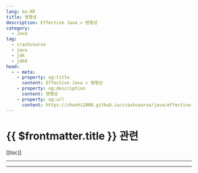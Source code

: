 ```yaml
---
lang: ko-KR
title: 병행성
description: Effective Java > 병행성
category: 
  - Java
tag: 
  - crashcourse
  - java
  - jdk
  - jdk8
head:
  - - meta:
    - property: og:title
      content: Effective Java > 병행성
    - property: og:description
      content: 병행성
    - property: og:url
      content: https://chanhi2000.github.io/crashcourse/java/effective-java/10-concurrency.html
---
```


# {{ $frontmatter.title }} 관련

[[toc]]

---

<!-- https://yangbongsoo.gitbook.io/study/effective-java/concurrency -->

<!-- 

규칙78 : 변경 가능 공유 데이터에 대한 접근은 동기화하라
많은 프로그래머는 동기화(synchronization)를 상호 배제적인 관점, 그러니까 다른 스레드가 변경 중인 객체의 상태를 관측할 수 없어야 한다는 관점으로만 바라본다.
이 관점에 따르면 객체는 일관된 상태를 갖도록 생성되며, 해당 객체를 접근하는 메서드는 그 객체에 락을 건다. 락을 건 메서드는 객체의 상태를 관측할 수 있으며, 선택적으로 객체 상태를 변경할 수도 있다. 하나의 일관된 상태에서 다른 일관된 상태로 전이시킬 수 있다는 것이다. 동기화 메커니즘을 적절히 사용하기만 하면, 모든 메서드가 항상 객체의 일관된 상태만 보도록 만들 수 있다.
맞는 말이나 딱 절반만 이야기 했을 뿐이다. 동기화 없이는 한 스레드가 만든 변화를 다른 스레드가 확인할 수 없다. 동기화는 스레드가 일관성이 깨진 객체를 관측할 수 없도록 할 뿐 아니라, 동기화 메서드나 동기화 블록에 진입한 스레드가 동일한 락의 보호 아래 이루어진 모든 변경의 영향을 관측할 수 있도록 보장한다.
자바 언어 명세에는 long이나 double이 아닌 모든 변수는 원자적으로 읽고 쓸 수 있다고 되어 있다. 다시 말해, long이나 double이 아닌 변수를 읽으면 나오는 값은 항상 어떤 스레드가 저장한 값이라는 것이다. 설사 열러 스레드가 그 변수를 동기화 없이 변경했다고 해도 말이다.
"성능을 높이기 위해 원자적 데이터를 읽거나 쓸 때 동기화를 피해야 한다"는 아주 위험한 이야기다. 언어 명세상으로는 필드에서 읽어낸 값은 임의의 값이 될 수 없다고 되어 있으나, 그렇다고 어떤 스레드가 기록한 값을 반드시 다른 스레드가 보게 되리라는 보장은 없다. 상호 배제성뿐 아니라 스레드 간의 안정적 통신을 위해서도 동기화는 반드시 필요하다. 자바 언어 명세의 일부인 메모리 모델 때문이다. 메모리 모델은 한 스레드가 만든 변화를 다른 스레드가 볼 수 있게 되는 시점과, 그 절차를 규정한다.
//잘못된 코드 - 이 프로그램은 얼마나 오랫동안 실행될까?
public class StopThread {
  private static boolean stopRequested;

  public static void main(String[] args) throws InterruptedException {

    Thread backgroundThread = new Thread(new Runnable(){

        public void run(){
          int i = 0;
          while(!stopRequested)
            i++;
        }
    });
    backgroundThread.start();

    TimeUnit.SECONDS.sleep(1);
    stopRequested = true;
  }
}
실행한지 1초가 지나면 main 스레드가 stopRequested의 값을 true로 바꾸므로, background thread가 실행하는 순환문도 그때 중지될 것 같지만 이 프로그램은 절대로 멈추지 않는다. 문제는 동기화 메커니즘을 적용하지 않은 탓에 main 스레드가 변경한 stopRequest의 새로운 값을 background thread가 언제쯤 보게 될지 알 수가 없다는 것이다.
while(!stopRequested)
  i++;

// 동기화가 적용되지 않은 경우, 가상 머신은 위의 코드를 아래와 같이 바꿀 수 있다.
if(!stopRequested)
  while(true)
    i++;
이런 최적화를 끌어올리기(hoisting)라고 하는데, HotSpot 서버 VM이 하는 일이 바로 이런 것이다. 그 덕에 생기는 문제가 바로 생존 오류다. 살아 있기는 하나 더 진행하지는 못하는 프로그램이 되는 것이다. 이 문제를 수정하는 한 가지 방법은 stopRequested 필드를 동기화하는 것이다.
// 적절히 동기화한 스레드 종료 예제
public class StopThread {
  private static boolean stopRequested;

  private static synchronized void requestStop(){
    stopRequested = true;
  }

  private static synchronized boolean stopRequested(){
    return stopRequested;
  }

  public static void main(String[] args) throws InterruptedException { 
    Thread backgroundThread = new Thread(new Runnable(){
          public void run(){
            int i = 0;
            while(!stopRequested())
              i++
          }
      });
      backgroundThread.start();

      TimeUnit.SECONDS.sleep(1);
      requestStop();
  }
}
쓰기 메서드와 읽기 메서드에 동기화 메커니즘이 적용되었음을 유의하자. 읽기 연산과 쓰기 연산에 전부 동기화를 적용하지 않으면 동기화는 아무런 효과도 없다. 그런데 StopThread의 동기화 메서드가 하는 일은 동기화가 없이도 원자적이다. 다시 말해 이들 메서드에 동기화를 적용한 것은 상호 배제성을 달성하기 위해서가 아니라, 순전히 스레드 간 통신 문제를 해결하기 위해서였다는 것이다.
비록 순환문의 각 단계마다 동기화를 실행하는 비용이 크진 않지만, 그 비용을 줄여서 좋은 성능을 내면서도 간결하기까지 한 대안이 있다. 위 코드에 사용된 boolean 필드 stopRequested를 volatile로 선언하는 것이다. 그러면 락은 없어도 된다. 비록 volatile이 상호 배제성을 실현하진 않지만, 어떤 스레드건 가장 최근에 기록된 값을 읽도록 보장한다.
// volatile 필드를 사용해 스레드를 종료시키는 예제
public class StopThread {
    private static volatile boolean stopRequested;

    public static void main(String[] args) throws InterruptedException{
        Thread backgroundThread = new Thread(new Runnable(){

            public void run(){
                int i = 0;
                while(!stopRequested)
                    i++;
            }
        });
        backgroundThread.start();

        TimeUnit.SECONDS.sleep(1);
        stopRequested = true;

    }
}
volatile을 사용할 때는 주의해야 한다. 아래의 메서드를 보자. 일련번호를 만들어 내는 메서드다.
// 잘못된 예제 - 동기화가 필요하다!
private static volatile int nextSerialNumber = 0;

public static int generateSerialNumber(){
  return nextSerialNumber++;
}
이 메서드의 원래 의도는, 호출 될 때마다 다른 값을 반환하는 것이었다. 이 메서드의 상태를 구성하는 것은 원자적으로 접근 가능한 필드 nextSerialNumber이며 이 필드가 가질 수 있는 값은 전부 유효하다. 따라서 불변식을 보호하기 위해 동기화 메커니즘을 사용할 필요가 없다. 그런데도 동기화 없이는 제대로 동작하지 않는다.
문제는 증가 연산자 ++가 원자적이지 않다는 데 있다. 이 연산자는 nextSerialNumber 필드에 두 가지 연산을 순서대로 시행한다. 먼저 값을 읽고, 그 다음에 새로운 값, 즉 읽은 값 더하기 1을 필드에 쓴다. 첫 번째 스레드가 필드의 값을 읽은 후 새 값을 미처 기록하기 전에 두 번째 스레드가 필드에서 같은 값을 읽으면, 두 스레드는 같은 일련번호를 얻게 된다. 이것은 안전 오류다. 프로그램이 잘못된 결과를 계산하는 것이다.
이 문제를 해결하는 한 가지 방법은, 메서드를 synchronized로 선언하는 것이다. 그러면 여러 스레드가 동시에 호출하더라도 서로 겹쳐 실행되지 않는 메서드가 되고, 각각의 메서드 호출은 그전에 행해진 모든 호출의 영향을 관측할 수 있게 된다. synchronized 키워드를 붙였다면, volatile 키워드는 삭제해야 한다. 더 견고한 메서드로 만들려면 int 대신 long을 쓰거나, 아니면 nextSerialNumber가 반환할 값이 다시 0으로 돌아갈 때 예외가 뜨도록 만들라.
더 좋은 방법은 AtomicLong 클래스를 쓰는 것이다. 이 클래스는 java.util.concurrent.atomic의 일부다. 원하는 일은 해주면서도, synchronized 키워드를 사용한 해법보다 성능도 좋다.
private static final AtomicLong nextSerialNum = new AtomicLong();

public static long generateSerialNumber(){
  return nextSerialNum.getAndIncrement();
}
이번 절에서 설명한 문제를 피하는 가장 좋은 방법은 변경 가능 데이터를 공유하지 않는 것이다. 굳이 공유를 해야겠다면 변경 불가능 데이터를 공유하거나 그럴 필요가 없다면 아예 공유하지 마라. 다시 말해 변경 가능 데이터는 한 스레드만 이용하도록 하라는 것이다.
규칙79 : 과도한 동기화는 피하라
상황에 따라서는 동기화를 너무 과도하게 적용하면 성능 저하, 교착 상태(deadlock), 예측할 수 없는 동작 등의 문제가 생길 수 있다. liveness(생존 오류, 응답 불가)나 safety failures(안전 오류, 안전 실패)를 피하고 싶으면, 동기화 메서드나 블록 안에서 클라이언트에게 프로그램 제어 흐름을 넘기지 마라. 다시 말해 동기화가 적용된 영역 안에서는 재정의 가능 메서드나 클라이언트가 제공한 함수 객체 메서드를 호출하지 말라는 것이다.
public class ObservableSet<E> extends ForwardingSet<E> {
    public ObservableSet(Set<E> set) {
        super(set);
    }

    private final List<SetObserver<E>> observers = new ArrayList<>();

    public void addObserver(SetObserver<E> observer) {
        synchronized (observers) {
            observers.add(observer);
        }
    }

    public boolean removeObserver(SetObserver<E> observer) {
        synchronized (observers) {
            return observers.remove(observer);
        }
    }

    private void notifyElementAdded(E element) {
        synchronized (observers) {
            for (SetObserver<E> observer : observers)
                    observer.added(this,element);
        }
    }

    @Override
    public boolean add(E element) {
        boolean added = super.add(element);
        if (added)
            notifyElementAdded(element);
        return added;
    }

    @Override
    public boolean addAll(Collection<? extends E> c) {
        boolean result = false;
        for (E element : c)
            result |= add(element); // notifyElementAdded를 호출한다. 
        return result;
    }
}
관찰자들은 addObserver와 removeObserver 메서드를 호출해 구독을 신청하거나 해지한다. 두 경우 모두 다음 콜백 인터페이스의 인스턴스를 메서드에 건넨다.
@FunctionalInterface  public interface SetObserver<E> {
    //ObservableSet에 원소가 더해지면 호출된다.
    void added(ObservableSet<E> set, E element);
}
public class ObservableSetTest {
    public static void main(String[] args) {
        ObservableSet<Integer> set = new ObservableSet<>(new HashSet<>());
        set.addObserver((s,e)-> System.out.println(e));

        for (int i=0; i<100; i++) {
            set.add(i);
        }
    }
}
위 프로그램은 0부터 99까지를 정상적으로 출력한다.
이제 조금 흥미진진한 시도를 해보자. 평상시에는 앞서와 같이 집합에 추가된 정숫값을 출력하다가, 그 값이 23이면 자기 자신을 제거하는 관찰자를 추가해보자.
public class ObservableSetTest {
    public static void main(String[] args) {
        ObservableSet<Integer> set = new ObservableSet<>(new HashSet<>());
        set.addObserver(new SetObserver<Integer>() {
            @Override
            public void added(ObservableSet<Integer> s, Integer e) {
                System.out.println(e);
                if (e == 23) {
                    s.removeObserver(this);
                }
            }
        });

        for (int i=0; i<100; i++) {
            set.add(i);
        }
    }
}
람다를 사용한 이전 코드와 달리 익명 클래스를 사용했다. s.removeObserver 메서드에 함수 객체 자신을 넘겨야 하기 때문이다. 람다는 자신을 참조할 수단이 없다.
이 프로그램은 0부터 23까지 출력한 후 관찰자 자신을 구독해지한 다음 조용히 종료할 거 같지만 실제로 실행시켜 보면 23까지 출력한 다음 ConcurrentModificationException을 던진다. 관찰자의 add 메서드 호출이 일어난 시점이 notifyElementAdded가 관찰자들의 리스트를 순회하는 도중이기 때문이다.
즉 다시말하면 아래 코드처럼 notifyElementAdded 메서드에서 관찰자를 순회하는데, added 메서드에서 remove를 시켜버린다. 허용되지 않는 동작이다.
    private void notifyElementAdded(E element) {
        synchronized (observers) {
            for (SetObserver<E> observer : observers)
                    observer.added(this,element);
        }
    }

    set.addObserver(new SetObserver<Integer>() {
                @Override
                public void added(ObservableSet<Integer> s, Integer e) {
                    System.out.println(e);
                    if (e == 23) {
                        s.removeObserver(this);
                    }
                }
            });
notifyElementAdded 메서드에서 수행하는 순회는 동기화 블록 안에 있으므로 동시 수정이 일어나지 않도록 보장하지만, 정작 자신이 콜백을 거쳐 되돌아와 수정 하는 것까지 막지는 못한다.
이번에는 이상한 것을 시도 해보자. 구독해지를 하는 관찰자를 작성하는데, removeObserver를 직접 호출하지 않고 실행자 서비스(ExecutorService)를 사용해 다른 스레드한테 부탁할 것이다.
// 쓸데없이 백그라운드 스레드를 사용하는 관찰자
public class ObservableSetTest {
    public static void main(String[] args) {
        ObservableSet<Integer> set = new ObservableSet<>(new HashSet<>());
        set.addObserver(new SetObserver<Integer>() {
            @Override
            public void added(ObservableSet<Integer> s, Integer e) {
                System.out.println(e);
                if (e == 23) {
                    ExecutorService exec = Executors.newSingleThreadExecutor();
                    try {
                        exec.submit(() -> s.removeObserver(this)).get();
                    } catch (ExecutionException | InterruptedException ex) {
                        throw new AssertionError(ex);
                    } finally {
                        exec.shutdown();
                    }
                }
            }
        });

        for (int i=0; i<100; i++) {
            set.add(i);
        }
    }
}
이 프로그램은 예외가 발생하지 않지만 교착상태가 생긴다. 백그라운드 스레드는 s.removeObserver를 호출하는데, 이 메서드는 observers에게 락을 걸려한다. 하지만 락을 걸 수 없다. 왜냐하면 메인 스레드가 이미 락을 잡고 있기 때문이다. 메인 스레드는 백그라운드 스레드가 구독 해제를 끝내기를 기다리면서 락을 계속 들고 있다. 바로 교착상태다.
다행히도 이런 문제는 외계인 메서드(재정의 메서드나 클라이언트가 제공한 함수 객체 메서드)를 호출하는 부분을 동기화 영역 밖으로 옮기면 쉽게 해결할 수 있다. notifyElementAdded 메서드의 경우, observers리스트의 복사본을 만들어서 락 없이도 안전하게 리스트를 순회할 수 있도록 바꾸는 것이다. 이렇게 바꾸면 앞서 보았던 두 예제에서는 더 이상 예외나 교착상태가 일어나지 않는다.
//불가해 메서드를 호출하는 코드를 동기화 영역 밖으로 옮겼다
private void notifyElementAdded(E element) {
        List<SetObserver<E>> snapshot = null;
        synchronized (observers) {
            snapshot = new ArrayList<SetObserver<E>>(observers);
        }

        for (SetObserver<E> observer : snapshot) {
            observer.added(this, element);
        }
}
사실 외계인 메서드 호출 코드를 동기화 영역 밖으로 옮기는 문제라면 더 좋은 해결책이 있다. 릴리스 1.5부터 자바 라이브러리에는 CopyOnWriteArrayList라는 병행성 컬렉션이 추가되었다. 이 리스트는 ArrayList의 변종으로 내부 배열을 통째로 복사하는 방식으로 쓰기 연산을 지원한다. 내부 배열을 절대 수정하지 않으므로 순회 연산만큼은 락을 걸 필요가 없어져서 대단히 빠르다. 이 리스트의 성능은 대체로 끔찍한 수준이지만 관찰자(observer) 리스트에는 딱이다. 관찰자 리스트는 변경할 일이 거의 없는 데다 순회 연산이 압도적으로 많기 때문이다.
// 다중 스레드에 안전한 observer 집합
private final List<SetObserver<E>> observers = new CopyOnWriteArrayList<>();

    public void addObserver(SetObserver<E> observer) {
            observers.add(observer);
    }

    public boolean removeObserver(SetObserver<E> observer) {
            return observers.remove(observer);
    }

    private void notifyElementAdded(E element) {
            for (SetObserver<E> observer : observers)
                observer.added(this,element);
    }
명심해야 할 것은 동기화 영역 안에서 수행되는 작업의 양을 가능한 한 줄여야 한다는 것이다.
이제 성능에 관한 내용을 살펴보자. 변경 가능 클래스의 경우, 병렬적으로 이용될 클래스이거나, 내부적인 동기화를 통해 외부에서 전체 객체에 락을 걸 때보다 높은 병행성을 달성할 수 있을 때만 스레드 안전성을 갖도록 구현해야 한다. 그렇지 않다면 내부적인 동기화는 하지 마라. 예를 들어 StringBuffer 객체는 거의 항상 한 스레드만 이용하는 객체인데도 내부적으로 동기화를 하도록 구현되어 있다. 그래서 결국 StringBuilder로 대체된 것이다. 비슷한 이유로, 스레드 안전한 java.util.Random은 동기화하지 않는 버전인 java.util.concurrent.ThreadLocalRandom으로 대체되었다. 선택하기 어렵다면 동기화하지 말고, 대신 문서에 "스레드 안전하지 않다"고 명기하자.
여러 스레드가 호출할 가능성이 있는 메서드가 정적 필드를 수정한다면 그 필드를 사용하기 전에 반드시 동기해야 한다(비결정적 행동도 용인하는 클래스라면 상관없다). 그런데 클라이언트가 여러 스레드로 복제돼 구동되는 상황이라면 다른 클라이언트에서 이 메서드를 호출하는 걸 막을 수 없으니 외부에서 동기화할 방법이 없다. 결과적으로, 이 정적 필드가 심지어 private라도 서로 관련 없는 스레드들이 동시에 읽고 수정할 수 있게 된다. 사실상 전역 변수와 같아진다는 뜻이다.
//잘못된 예제 - 동기화가 필요하다
private static volatile int nextSerialNumber = 0;
public static int generateSerialNumber() {
     return nextSerialNumber++;
}
규칙80 : 스레드보다는 실행자와 태스크, 스트림을 애용하라
릴리스 1.5부터 자바 플랫폼에는 java.util.concurrent가 추가되었다. 이 패키지에는 실행자 프레임워크(Executor Framework)라는 것이 들어 있는데, 유연성이 높은 인터페이스 기반 태스크 실행 프레임워크다.
ExecutorService executor = Executors.newSingleThreadExecutor();
위의 한줄로 작업 큐를 생성할 수 있게 됐다.
executor.execute(runnable);
다음은 이 실행자에 실행할 태스크(작업)을 넘기는 방법이다.
executor.shutdown();
그리고 다음은 실행자를 우아하게 종료시키는 방법이다(이 작업이 실패하면 VM 자체가 종료되지 않을 것이다).
실행자 서비스의 기능은 이 외에도 많다.
특정 태스크가 완료되기를 기다린다(규칙 79에서 본 get 메서드).
태스크 모음 중 아무것 하나(invokeAny 메서드) 혹은 모든 태스크(invokeAll 메서드)가 완료되기를 기다린다.
실행자 서비스가 종료하기를 기다린다(awaitTermination 메서드).
완료된 태스크들의 결과를 차례로 받는다(ExecutorCompletionService 이용).
태스크를 특정 시간에 혹은 주기적으로 실행하게 한다(ScheduledThreadPoolExecutor 이용).
큐를 둘 이상의 스레드가 처리하게 하고 싶다면 간단히 다른 정적 팩토리를 이용하여 다른 종류의 실행자 서비스(스레드 풀)를 생성하면 된다. 스레드 풀에 담기는 스레드의 숫자는 고정시켜 놓을 수도 있고, 가변적으로 변하도록 설정할 수도 있다. java.util.concurrent.Executors 클래스에는 필요한 실행자 대부분을 생성할 수 있도록 하는 정적 팩터리 메서드들이 들어 있다. 하지만 일반적이지 않은 무언가가 필요할 때는 ThreadPoolExecutor 클래스를 직접 이용할 수도 있다. 이 클래스를 이용하면 스레드 풀의 동작을 거의 모든 측면에서 세밀하게 제어할 수 있다.
작은 프로그램이나 가벼운 서버라면 Executors.newCachedThreadPool이 일반적으로 좋은 선택이다. 특별히 설정할 게 없고 일반적인 용도에 적합하게 동작한다. 하지만 CachedThreadPool은 무거운 프로덕션 서버에는 좋지 못하다. CachedThreadPool에서는 요청받은 태스크들이 큐에 쌓이지 않고 즉시 스레드에 위임돼 실행된다. 가용한 스레드가 없다면 새로 하나를 생성한다. 서버가 아주 무겁다면 CPU 이용률이 100%로 치닫고, 새로운 태스크가 도착하는 족족 또 다른 스레드를 생성하며 상황을 더욱 악화시킨다. 따라서 부하가 심한 환경에 들어갈 서버를 만들 때는 스레드 개수를 고정한 Executors.newFixedThreadPool을 선택하거나 완전히 통제할 수 있는 ThreadPoolExecutor를 직접 사용하는 편이 훨씬 낫다.
작업 큐를 손수 구현하는 것은 삼가야 할 뿐 아니라, 스레드를 직접 다루는 것도 일반적으로 삼가야 한다. 스레드를 직접 다루면 Thread가 작업 단위와 수행 메커니즘 역할을 모두 수행하게 된다. 반면 실행자 프레임워크에서는 작업 단위와 실행 메커니즘이 분리된다. 작업 단위를 나타내는 핵심 추상 개념이 태스크다. 태스크에는 두 가지가 있다. Runnable과, 그 가까운 사촌격인 Callable이다(Runnable과 비슷하지만 값을 반환하고 임의의 예외를 던질 수 있다는 차이가 있다). 그리고 태스크를 수행하는 일반적인 메커니즘이 바로 실행자 서비스(executor service)다. 태스크와 실행자 서비스를 분리해서 생각하게 되면 실행 정책을 더욱 유연하게 정할 수 있게 된다. 핵심은, 컬렉션 프레임워크가 데이터를 모으는 일을 처리하는 것과 마찬가지로, 실행자 프레임워크는 태스크를 실행하는 부분을 담당한다는 것이다.
자바 7이 되면서 실행자 프레임워크는 포크-조인(fork-join) 태스크를 지원하도록 확장되었다. 포크-조인 태스크는 포크-조인 풀이라는 특별한 실행자 서비스가 실행해준다. 포크-조인 태스크, 즉 ForkJoinTask의 인스턴스는 작은 하위 태스크로 나뉠 수 있고, ForkJoinPool을 구성하는 스레드들이 이 태스크들을 처리하며, 일을 먼저 끝낸 스레드는 다른 스레드의 남은 태스크를 가져와 대신 처리할 수도 있다. 이렇게 하여 모든 스레드가 바쁘게 움직여 CPU를 최대한 활용하면서 높은 처리량과 낮은 지연시간을 달성한다.
규칙81 : wait이나 notify 대신 병행성 유틸리티를 이용하라
릴리즈 1.5부터 자바 플랫폼에는 고수준 병행성 유틸리티들이 포함되어, 예전에는 wait과 notify를 사용해 구현해야만 했던 일들을 대신한다. wait과 notify를 정확하게 사용하는 것이 어렵기 때문에, 이 고수준 유틸리티들을 반드시 이용해야 한다. java.util.concurrent에 포함된 이 유틸리티들은 실행자 프레임워크, 병행 컬렉션(concurrent collection), 그리고 동기자(synchronizer)의 세 가지 범주로 나눌 수 있다. 이번 절에서는 병행 컬렉션과 동기자에 대해 간단히 살펴본다.
병행 컬렉션은 List, Queue, Map 등의 표준 컬렉션 인터페이스에 대한 고성능 병행 컬렉션 구현을 제공한다. 이 컬렉션들은 병행성을 높이기 위해 동기화를 내부적으로 처리한다. 따라서 컬렉션 외부에서 병행성을 처리하는 것은 불가능하다. 락을 걸어봐야 아무 효과가 없을 뿐 아니라 프로그램만 느려진다. 따라서 클라이언트는 병행 컬렉션에 대한 메서드 호출을 원자적으로 작성할 수 없다. 그래서 컬렉션 인터페이스 가운데 일부는 상태 종속 변경 연산으로 확장되었는데, 이는 몇 가지 기본 연산들을 하나의 원자적 연산으로 묶은 것이다. 예를 들어 ConcurrentMap은 Map을 확장해서 몇 가지 메서드를 추가했는데, 그 가운데 putIfAbsent(key,value)도 있다. 이 메서드는 키에 해당하는 값이 없을 때만 주어진 값을 넣고, 해당 키가 있는 경우에는 기존 값을 반환한다. 그리고 대응되는 값이 없었을 때는 null을 반환한다. 이 메서드 덕에 다중 스레드에 안전한 정규화 맵을 쉽게 구현할 수 있다.
// ConcurrentMap으로 구현한 병행 정규화 맵
public static String intern(String s){
    String result = map.get(s);
    if(result == null){
        result = map.putIfAbsent(s,s);
        if(result == null)
            result = s;
    }
    return result;
}
병행성이 높을 뿐 아니라, ConcurrentHashMap은 아주 빠르다. 그러니 확실한 이유가 없다면 Collections.synchronizedMap이나 Hashtable 대신 ConcurrentHashMap을 사용하도록 하자.
컬렉션 인터페이스 가운데 몇몇은 봉쇄 연산(blocking operation)이 가능하도록 확장되었다. 성공적으로 수행될 수 있을 때까지 대기(wait)할 수 있도록 확장되었다는 것이다. 예를 들어 BlockingQueue는 Queue를 확장해서 take 같은 연산을 추가하였다. take는 큐의 맨 앞(head) 원소를 제거한 다음 반환하는데, 큐가 비어 있는 경우에는 대기한다. ThreadPoolExecutor를 비롯한 대부분의 ExecutorService 구현은 BlockingQueue를 사용한다.
동기자(synchronizer)는 스레드들이 서로를 기다릴 수 있도록 하여, 상호 협력이 가능하게 한다. 가장 널리 쓰이는 동기자로는 CountDownLatch와 Semaphore가 있다. countdown latch는 일회성 barrier로서 하나 이상의 스레드가 작업을 마칠 때까지 다른 여러 스레드가 대기할 수 있도록 한다. CountDownLatch에 정의된 유일한 생성자는 래치의 countdown 메서드가 호출될 수 있는 횟수를 나타내는 int 값을 인자로 받는다. 대기 중인 스레드가 진행할 수 있으려면 그 횟수만큼 countdown 메서드가 호출되어야 한다.
예를 들어 어떤 작업을 병렬적으로 처리하는 데 드는 시간을 재는 간단한 프레임워크를 만드는 경우를 생각해 보자. 이 프레임워크는 작업을 실행할 실행자(executor)와 병행성 수준(concurrency level)을 나타내는 int 값, 그리고 수행할 작업을 나타내는 Runnable 객체를 인자로 받는 메서드다. 시간을 재는 타이머 스레드가 실행되기 전에 모든 작업 스레드는 작업 실행 준비를 마쳐야 한다. 그 상태에서 타이머 스레드가 “출발 신호를 울리면” 작업 스레드는 작업을 수행하기 시작한다. 마지막 작업 스레드가 일을 마치면 타이머 스레드는 시계를 멈추고 시간을 잰다.
public static long time(Executor executor, int concurrency, final Runnable action)
        throws InterruptedException{
    final CountDownLatch ready = new CountDownLatch(concurrency);
    final CountDownLatch start = new CountDownLatch(1);
    final CountDownLatch done = new CountDownLatch(concurrency);

    for(int i=0; i<concurrency; i++){
        executor.execute(new Runnable() {
            @Override
            public void run() {
                ready.countDown(); // 타이머에게 준비됨을 알림
                try {
                    start.await(); // 다른 작업 스레드가 준비될 때까지 대기
                    action.run();
                } catch (InterruptedException e) {
                    Thread.currentThread().interrupt();
                } finally {
                    done.countDown(); // 타이머에게 끝났음을 알림
                }
            }
        });
    }
    ready.await(); // 모든 작업 스레드가 준비될 때까지 대기
    long startNanos = System.nanoTime();
    start.countDown(); // 출발 !
    done.await(); // 모든 작업 스레드가 끝날 때까지 대기
    return System.nanoTime() - startNanos;
}
이 메서드가 세 개의 카운트다운 래치를 사용하고 있음에 유의하자. ready는 작업 스레드가 타이머 스레드에게 실행 준비가 끝났음을 알리려고 사용한다. 그런 다음 작업 스레드는 두 번째 래치 start에서 기다린다. 마지막 작업 스레드가 ready.countDown을 호출하면 타이머 스레드는 작업 시작 시간을 기록하고 start.countDown을 호출하여 모든 작업 스레드가 작업을 시작하도록 한다. 그런 다음 타이머 스레드는 세 번째 래치 done을 이용하여 마지막 작업 스레드가 일을 마친 다음에 done.countDown을 호출할 때까지 기다린다. 모든 작업 스레드가 실행을 마치면 타이머 스레드는 깨어나서 작업에 소요된 시간을 반환한다.
특정 구간의 실행시간을 잴 때는 System.currentTimeMillis 대신 System.nanoTime을 사용해야 한다. 그래야 더 정밀하게 잴 수 있을 뿐더러, 시스테의 실시간 클락(real-time clock) 변동에도 영향을 받지 않게 된다.
wait나 notify로 작성한 기존 코드도 유지할 필요가 있을 것이다. wait 메서드는 스레드로 하여금 어떤 조건이 만족되길 기다리도록 하고 싶을 때 사용한다. 동기화 영역 내에서 호출해야 하며, 호출 대상 객체에는 락이 걸린다. wait 메서드는 아래의 표준적 숙어대로 사용한다.
// wait 메서드를 사용하는 표준적 숙어 
synchronized(obj){
    while( 이 조건이 만족되지 않을 경우에 순환문 실행 )
        obj.wait(); // 락 해제. 깨어나면 다시 락 획득

    … // 조건이 만족되면 그에 맞는 작업 실행
}
wait 메서드를 호출할 때는 반드시 이 대기 순환문(wait loop) 숙어대로 하자. 순환문 밖에서 호출하면 안된다. 이 순환문은 wait 호출 전후로 조건이 만족되었는지 검사하는 역할을 한다.
notify를 쓸 것인가 notifyAll을 쓸 것인가에 대해서는 많은 사람들이 항상 notifyAll을 쓰라고 한다. 깨어날 필요가 있는 모든 스레드를 깨우므로, 항상 정확한 결과가 나올 것이다. 필요 없는 다른 스레드도 깨어날 것이지만 프로그램의 정확성에는 영향을 끼치지 않는다. 대기 조건이 false인 것을 확인하고 나면 다시 대시 상태로 돌아갈 것이기 때문이다.
규칙82 : 스레드 안전성에 대해 문서로 남겨라
클래스와 사용자 사이의 규약 가운데 중요한 것 하나는, 클래스의 객체나 정적 메서드가 병렬적으로 이용되었을 때 어떻게 동작하느냐 하는 것이다. 병렬적으로 사용해도 안전한 클래스가 되려면, 어떤 수준의 스레드 안전성을 제공하는 클래스인지 문서에 명확하게 남겨야 한다.
스레드 안전성을 수준별로 요약하였다.
변경 불가능(immutable) : 이 클래스로 만든 객체들은 상수다. 따라서 외부적인 동기화 메커니즘 없이도 병렬적 이용이 가능하다. String, Long, BigInteger 등이 그 예다.
무조건적 스레드 안전성 : 이 클래스의 객체들은 변경이 가능하지만 적절한 내부 동기화 메커니즘을 갖추고 있어서 외부적으로 동기화 메커니즘을 적용하지 않아도 병렬적으로 사용할 수 있다. Random, ConcurrentHashMap 같은 클래스가 그 예다.
조건부 스레드 안전성 : 무조건적 스레드 안전성과 거의 같은 수준이나 몇몇 스레드는 외부적 동기화가 없이는 병렬적으로 사용할 수 없다. Collections.synchronized 계열 메서드가 반환하는 포장 객체(wrapper)가 그 사례다. 이런 객체의 반복자(iterator)는 외부적 동기화 없이는 병렬적으로 이용할 수 없다.
스레드 안전성 없음 : 이 클래스의 객체들은 변경 가능하다. 해당 객체들을 병렬적으로 사용하려면 클라이언트는 메서드를 호출하는 부분을 클라이언트가 선택한 외부적 동기화 수단으로 감싸야 한다. ArrayList나 HashMap 같은 일반 용도의 컬렉션 구현체들이 그 예다.
다중 스레드에 적대적 : 이런 클래스의 객체는 설마 메서드를 호출하는 모든 부분을 외부적 동기화 수단으로 감싸더라도 안전하지 않다. 이런 클래스가 되는 것은 보통, 동기화 없이 정적 데이터를 변경하기 때문이다. 누구도 이런 클래스를 고의로 만들지는 않는다. 다행히 자바 라이브러리에는 이런 클래스가 별로 없다. System.runFinalizersOnExit 메서드는 스레드에 적대적인 대표적인 메서드로, 지금은 deprecated 되었다.
위에 언급한 범주 각각은 스레드 안전성 애노테이션 Immutable, ThreadSafe, NotThreadSafe 각각에 해당한다. 무조건적/조건적 스레드 안전성 범주는 전부 ThreadSafe 애노테이션에 해당한다.
조건부 스레드 안전성 클래스에 대한 문서를 만들 때는 신중해야 한다. 어떤 순서로 메서드를 호출할 때 외부 동기화 메커니즘을 동원해야 하는지, 그리고 그 순서로 메서드를 실행하려면 어떤 락을 사용해야 하는지 명시해야 한다. 보통은 객체 자체에 락을 걸면 되는데 예외도 있다. 다른 객체에 대한 뷰 역할을 하는 객체의 경우, 클라이언트는 원래 객체에 대해 동기화를 해야 한다. 동기화 없이 직접 변경하는 일을 막기 위해서다.
Map<K, V> m = Collections.synchronizedMap(new HashMap<K,V>();
…
Set<K> s = m.keySet(); // 동기화 블록 안에 있을 필요 없음
…
synchronized(m){ // s가 아니라 m에 대해 동기화 !
    for(K key : s)
        key.f();
}
enum 자료형의 경우, 변경 불가능성을 문서에 밝힐 필요는 없다. 반환값 자료형을 보고 명확하게 알 수 있는 경우를 빼고, 정적 팩토리 메서드는 자기가 반환하는 객체의 스레드 안전성을 문서에 남겨야 한다.
내부적인 동기화 private 락 객체 패턴 외부로 공개한 락을 통해 동기화하도록 하는 클래스의 경우, 클라이언트가 여러 메서드를 한 번에 원자적으로 호출 할 수 있다는 유연성이 있긴 하지만, 높아진 유연성만큼 대가도 따른다. ConcurrentHashMap이나 ConcurrentLinkedQueue 같은 병행 컬렉션에서 사용하는 내부적인 고속 병행성 제어 메커니즘과는 잘 어울리지 않는다. 게다가, 클라이언트가 해당 락을 오랫동안 들고 있으면 DoS 공격도 가능하다. 그런 공격을 막는 한 가지 방법은 동기화 메서드를 쓰는 대신(동기화 메서드는 클래스 외부로 공개된 락이나 다름없다) private 락 객체를 이용하는 것이다.
//DoS 공격을 피하기 위한 private 락 객체 숙어
private final Object lock = new Object();

public void foo(){
    synchronized(lock){
        ...
    }
}
이 private 락 객체는 클래스 바깥에서는 이용할 수 없으므로, 클라이언트는 객체의 동기화 메커니즘에 개입할 수 없다. lock 필드를 final로 선언한 것에 유의하자. 이렇게 하면 실수로 lock 필드의 내용을 변경하는 일을 막을 수 있다.
private 락 객체 패턴은 무조건적 스레드 안전성을 제공하는 클래스에만 적용할 수 있다. 조건부 스레드 안전성을 제공하는 클래스는 이 숙어를 이용할 수 없다. 특정 순서로 메서드들을 호출할 때 클라이언트가 어떤 락을 획득하게 되는지를 문서로 만들어 남겨야 하기 때문이다.
요약하자면, 모든 클래스는 자신의 스레드 안전성 수준을 문서로 분명히 밝혀야 한다. synchronized 키워드는 이런 문서에서는 아무런 역할도 하지 못한다. 무조건적 스레드 안전성을 제공하는 클래스를 구현하는 중이라면 메서드를 synchronized로 선언하는 대신 private락 객체를 이용하면 어떨지 따져보자. 이런 락 객체를 이용하면 클라이언트나 하위 클래스가 동기화에 개입하는 것을 막을 수 있고, 다음번 릴리스에는 좀 더 복잡한 병행성 제어 전략도 쉽게 채택할 수 있게 된다.
규칙83 : 초기화 지연은 신중하게 하라
초기화 지연은 필드 초기화를 그 값이 쓰일 때까지 미루는 것이다. 이 기법은 static 필드와 객체 필드 모두 적용 가능하다. 초기화 지연 기법은 기본적으로 최적화 기법이다. 대부분의 최적화가 다 그렇듯이, 초기화 지연을 적용할 때 따라야 할 최고의 지침은 “정말로 필요하지 않으면 하지 마라”는 것이다. 초기화 지연 기법은 클래스를 초기화하고 객체를 생성하는 비용은 줄이지만, 필드 사용 비용은 증가시킨다. 필드 사용 빈도가 낮고 초기화 비용이 높다면 쓸만할 것이다. 하지만 대부분의 경우 지연된 초기화를 하느니 일반 초기화를 하는 편이 낫다.
아래 코드는 통상적인 방법으로 초기화하는 전형적 필드 선언문이다. final로 선언하고 있음에 주의하자.
//객체 필드를 초기화하는 일반적인 방법
private final FieldType field = computerFieldValue();
초기화 순환성 문제를 해소하기 위해서 초기화를 지연시키는 경우에는 동기화된 접근자를 사용하라.
//동기화된 접근자를 사용한 객체 필드 초기화 지연 방법
private FieldType field;

synchronized FieldType getField(){
    if(field == null)
        field = computerFieldValue();
    return field;
}
성능 문제 때문에 정적 필드 초기화를 지연시키고 싶을 때는 초기화 지연 담당 클래스 숙어를 적용하라. 클래스는 실제로 사용되는 순간에 초기화된다는 점을 이용한 것이다.
//정적 필드에 대한 초기화 지연 담당 클래스 숙어
private static class FieldHolder{
    static final FieldType field = computerFieldValue();
}
static FieldType getField(){
    return FieldHolder.field;
}
FieldHolder 클래스는 FieldHolder.field가 처음으로 이용되는 순간, 그러니까 getField 메서드가 처음으로 호출되는 순간에 초기화된다. 이 숙어가 좋은 점은 getField를 동기화 메서드로 선언하지 않아도 된다는 것이다. 따라서 초기화를 지연시켜도 메서드 이용 비용은 전혀 증가하지 않는다.
성능 문제 때문에 객체 필드 초기화를 지연시키고 싶다면 이중 검사 숙어를 사용하라. 이 숙어를 사용하면 초기화가 끝난 필드를 이용하기 위해 락을 걸어야 하는 비용을 없앨 수 있다. 이 숙어 뒤에 숨은 아이디어는 필드의 값을 두 번 검사하는 것이다. 한번은 락 없이 검사하고, 초기화가 되지 않은 것 같으면 락을 걸어서 검사한다. 이미 초기화된 필드에는 락을 걸지 않으므로, 필드는 반드시 volatile로 선언해야 한다.
//이중 검사 패턴을 통해 객체 필드 초기화를 지연시키는 숙어
private volatile FieldType field; 

FieldType getField() {
    FieldType result = field;
    if (result == null) { // 첫 번째 검사(락 없음)
        synchronized(this){
            result = field;
            if(result == null) // 두 번째 검사(락)
                field = result = computerFieldValue();
        }
    }
    return result;
}
여기서 지역 변수 result가 하는일은, 이미 초기화된 필드는 딱 한 번만 읽도록 하는 것이다.
이중 검사 숙어의 변종 가운데는 주의할 것이 두 가지 있다. 때로 여러 번 초기화되어도 상관없는 객체 필드 초기화를 지연시키고 싶을 때가 있다. 이런 상황이라면 이중 검사 숙어의 두 번째 검사는 없애버려도 된다.
//단일 검사 숙어 - 필드가 여러 번 초기화 될 수도 있다.
private volatile FieldType field; 

FieldType getField() {
    FieldType result = field;
    if(result == null) 
        field = result = computerFieldValue();
    return result;
}
또한 만약 모든 스레드가 필드 값을 재계산하더라도 상관없고 필드 자료형이 long이나 double이 아닌 기본 자료형인 경우에는 단일 검사 숙어에서 volatile 키워드는 빼도 된다.
규칙84 : 스레드 스케줄러에 의존하지 마라
좋은 프로그램이라면 스케줄링 정책에는 의존하지 말아야 한다. 정확성을 보장하거나 성능을 높이기 위해 스레드 스케줄러에 의존하는 프로그램은 이식성이 떨어진다. 안정적이고, 즉각 반응하며 이식성이 좋은 프로그램을 만드는 가장 좋은 방법은, 실행 가능 스레드의 평균적 수가 프로세서 수보다 너무 많아지지 않도록 하는 것이다.
마찬가지로 Thread.yield나 스레드 우선순위에 의존하지도 마라. 이런 것들은 스케줄러 입장에서는 단순한 힌트일 뿐이다.

-->

---

<TagLinks />